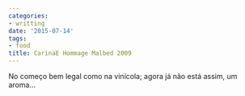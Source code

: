 ```yaml
---
categories:
- writting
date: '2015-07-14'
tags:
- food
title: CarinaE Hommage Malbed 2009
---
```


No começo bem legal como na vinícola; agora já não está assim, um aroma...